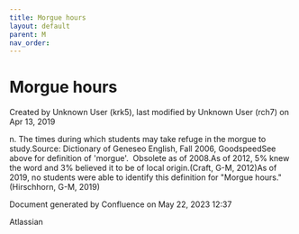 ```yaml
---
title: Morgue hours
layout: default
parent: M
nav_order:
---
```


# Morgue hours

Created by  Unknown User (krk5), last modified by  Unknown User (rch7) on Apr 13, 2019

n. The times during which students may take refuge in the morgue to study.Source: Dictionary of Geneseo English, Fall 2006, GoodspeedSee above for definition of 'morgue'.  Obsolete as of 2008.As of 2012, 5% knew the word and 3% believed it to be of local origin.(Craft, G-M, 2012)As of 2019, no students were able to identify this definition for &quot;Morgue hours.&quot;(Hirschhorn, G-M, 2019)

Document generated by Confluence on May 22, 2023 12:37

Atlassian
